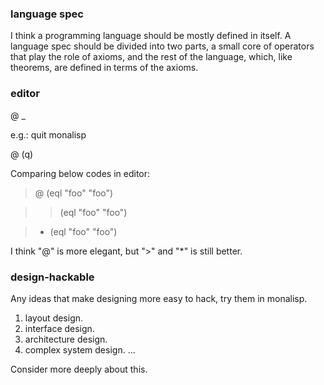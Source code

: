
### language spec 
I think a programming language should be mostly defined in itself. A language spec should be divided into two parts, a small core of operators that play the role of axioms, 
and the rest of the language, which, like theorems, are defined in terms of the axioms.

### editor

@ _

e.g.:  quit monalisp

@ (q)


Comparing below codes in editor:

> @ (eql "foo" "foo")

> > (eql "foo" "foo")

> * (eql "foo" "foo")

I think "@" is more elegant, but ">" and "*" is still better.


### design-hackable
Any ideas that make designing more easy to hack, try them in monalisp.
1. layout design.
2. interface design.
3. architecture design.
4. complex system design.
...

Consider more deeply about this.
